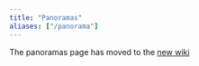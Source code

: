 ```yaml
---
title: "Panoramas"
aliases: ["/panorama"]
---
```


The panoramas page has moved to the [new wiki](https://wiki.mesh.nycmesh.net/books/2-install-maintenance-guides/page/taking-panorama-photos)
